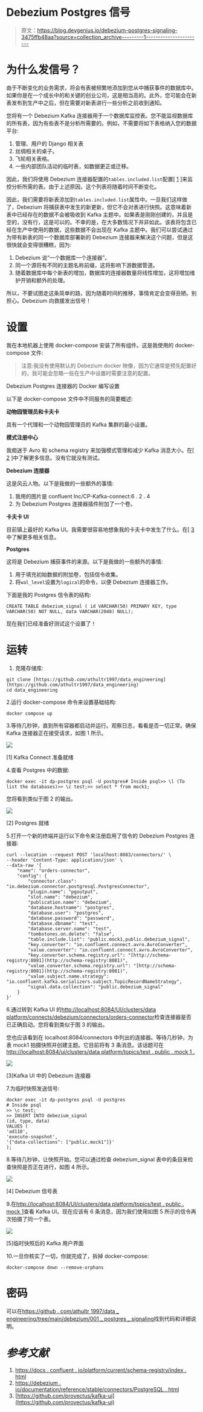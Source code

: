 # Debezium Postgres 信号

> 原文：<https://blog.devgenius.io/debezium-postgres-signaling-3475ffb48aa?source=collection_archive---------1----------------------->

# 为什么发信号？

由于不断变化的业务需求，将会有表被频繁地添加到您从中捕获事件的数据库中。如果你是在一个成长中的和关键的创业公司，这是相当高的。此外，您可能会在新表发布到生产中之后，但在需要对新表进行一些分析之前收到通知。

您将有一个 Debezium Kafka 连接器用于一个数据库监控表。您不能监视数据库的所有表，因为有些表不是分析所需要的。例如，不需要将如下表格纳入您的数据平台:

1.  管理、用户的 Django 相关表
2.  丝绸相关的桌子。
3.  飞轮相关表格。
4.  一些内部团队活动的临时表，如数据更正或迁移。

因此，我们将使用 Debezium 连接器配置的`tables.included.list`配置[ [1](https://debezium.io/documentation/reference/stable/connectors/postgresql.html#postgresql-connector-properties) ]来监控分析所需的表。由于上述原因，这个列表将随着时间不断变化。

因此，我们需要将新表添加到`tables.included.list`属性中。一旦我们这样做了，Debezium 将捕获表中发生的新更新，但它不会对表进行快照。这意味着新表中已经存在的数据不会被吸收到 Kafka 主题中。如果表是刚刚创建的，并且是空的，没有行，这是可以的。不幸的是，在大多数情况下并非如此。该表将包含已经在生产中使用的数据，这些数据不会出现在 Kafka 主题中。我们可以尝试通过为带有新表的同一个数据库部署新的 Debezium 连接器来解决这个问题，但是这很快就会变得很糟糕，因为:

1.  Debezium 说“一个数据库一个连接器”。
2.  同一个源将有不同的主题名称前缀，这将影响下游数据管道。
3.  随着数据库中每个新表的增加，数据库的连接器数量将线性增加，这将增加维护开销和额外的处理。

所以，不要试图走这条简单的路，因为随着时间的推移，事情肯定会变得丑陋。别担心。Debezium 向救援发出信号！

# 设置

我在本地机器上使用 docker-compose 安装了所有组件。这是我使用的 docker-compose 文件:

> 注意:我没有使用默认的 Debezium docker 映像，因为它通常是预先配置好的，我可能会忽略一些在生产中设置时需要注意的配置。

Debezium Postgres 连接器的 Docker 编写设置

以下是 docker-compose 文件中不同服务的简要概述:

**动物园管理员和卡夫卡**

具有一个代理和一个动物园管理员的 Kafka 集群的最小设置。

**模式注册中心**

我痴迷于 Avro 和 schema registry 来加强模式管理和减少 Kafka 消息大小。在[ [2](https://docs.confluent.io/platform/current/schema-registry/index.html) ]中了解更多信息。没有它就没有测试。

**Debezium 连接器**

这是风云人物。以下是我做的一些额外的事情:

1.  我用的图片是 confluent Inc/CP-Kafka-connect:6 . 2 . 4
2.  为 Debezium Postgres 连接器插件附加了一个卷。

**卡夫卡 UI**

目前镇上最好的 Kafka UI。我需要很容易地想象我的卡夫卡中发生了什么。在[ [3](https://github.com/provectus/kafka-ui) 中了解更多相关信息。

**Postgres**

这将是 Debezium 捕获事件的来源。以下是我做的一些额外的事情:

1.  用于填充初始数据的附加卷，包括信令收集。
2.  将`wal_level`设置为`logical`的命令，以便 Debezium 连接器工作。

下面是我的 Postgres 信令表的结构:

```
CREATE TABLE debezium_signal ( id VARCHAR(50) PRIMARY KEY, type VARCHAR(50) NOT NULL, data VARCHAR(2048) NULL);
```

现在我们已经准备好测试这个设置了！

# 运转

1.  克隆存储库:

```
git clone [https://github.com/athultr1997/data_engineering](https://github.com/athultr1997/data_engineering)
cd data_engineering
```

2.运行 docker-compose 命令来设置基础结构:

```
docker compose up
```

3.等待几秒钟，直到所有容器都启动并运行。观察日志，看看是否一切正常。确保 Kafka 连接器正在接受请求，如图 1 所示。

![](img/88b630462fd9f3c675cc5ac760aaf787.png)

[1] Kafka Connect 准备就绪

4.查看 Postgres 中的数据:

```
docker exec -it dp-postgres psql -U postgres# Inside psql>> \l (To list the databases)>> \c test;>> select * from mock1;
```

您将看到类似于图 2 的输出。

![](img/f654b0bc59eb46595fe51c41997a5ea8.png)

[2] Postgres 就绪

5.打开一个新的终端并运行以下命令来注册启用了信令的 Debezium Postgres 连接器:

```
curl --location --request POST 'localhost:8083/connectors/' \
--header 'Content-Type: application/json' \
--data-raw '{
    "name": "orders-connector",
    "config": {
        "connector.class": "io.debezium.connector.postgresql.PostgresConnector",
        "plugin.name": "pgoutput",
        "slot.name": "debezium",
        "publication.name": "debezium",
        "database.hostname": "postgres",
        "database.user": "postgres",
        "database.password": "password",
        "database.dbname": "test",
        "database.server.name": "test",
        "tombstones.on.delete": "false",
        "table.include.list": "public.mock1,public.debezium_signal",
        "key.converter": "io.confluent.connect.avro.AvroConverter",
        "value.converter": "io.confluent.connect.avro.AvroConverter",
        "key.converter.schema.registry.url": "[http://schema-registry:8081](http://schema-registry:8081)",
        "value.converter.schema.registry.url": "[http://schema-registry:8081](http://schema-registry:8081)",
        "value.subject.name.strategy": "io.confluent.kafka.serializers.subject.TopicRecordNameStrategy",
        "signal.data.collection": "public.debezium_signal"
    }
}'
```

6.通过转到 Kafka UI 的[http://localhost:8084/UI/clusters/data platform/connects/debezium/connectors/orders-connector](http://localhost:8084/ui/clusters/dataplatform/connects/debezium/connectors/orders-connector)检查连接器是否已正确启动。您将看到类似于图 3 的输出。

您也应该看到在 localhost:8084/connectors 中列出的连接器。等待几秒钟，为表 mock1 拍摄快照并创建主题。它目前将有 3 条消息。该话题可在[http://localhost:8084/ui/clusters/data platform/topics/test . public . mock 1 .](http://localhost:8084/ui/clusters/dataplatform/topics/test.public.mock1.)

![](img/71f80099f57d07a0a95ee0fd84f8c2bf.png)

[3]Kafka UI 中的 Debezium 连接器

7.为临时快照发送信号:

```
docker exec -it dp-postgres psql -U postgres
# Inside psql
>> \c test;
>> INSERT INTO debezium_signal
(id, type, data)
VALUES (
'ad110',
'execute-snapshot',
'{"data-collections": ["public.mock1"]}'
);
```

8.等待几秒钟，让快照开始。您可以通过检查 debezium_signal 表中的条目来检查快照是否正在进行，如图 4 所示。

![](img/c5dbb314dc06933b5740d91826cb2b8b.png)

[4] Debezium 信号表

9.在[http://localhost:8084/UI/clusters/data platform/topics/test . public . mock 1](http://localhost:8084/ui/clusters/dataplatform/topics/test.public.mock1)查看 Kafka UI。现在应该有 6 条消息，因为我们使用如图 5 所示的信令再次拍摄了同一个表。

![](img/0a288aab363990bc187d27e69527fb26.png)

[5]临时快照后的 Kafka 用户界面

10.一旦你核实了一切，你就完成了，拆掉 docker-compose:

```
docker-compose down --remove-orphans
```

# 密码

可以在[https://github . com/athultr 1997/data _ engineering/tree/main/debezium/001 _ postgres _ signaling](https://github.com/athultr1997/data_engineering/tree/main/debezium/001_postgres_signaling)找到代码和详细说明。

# ***参考文献***

1.  [https://docs . confluent . io/platform/current/schema-registry/index . html](https://docs.confluent.io/platform/current/schema-registry/index.html)
2.  [https://debezium . io/documentation/reference/stable/connectors/PostgreSQL . html](https://debezium.io/documentation/reference/stable/connectors/postgresql.html)
3.  [https://github.com/provectus/kafka-ui](https://github.com/provectus/kafka-ui)